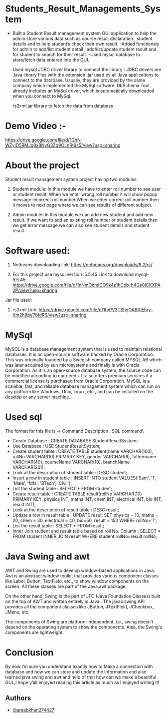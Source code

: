 # Students_Result_Managements_System
- Built a Student Result management system GUI application to help the admin store various data such as
course result declaration , student details and to help student’s check their own result.
-Added functionaly for admin to add/list student detail , add/list/update student result and for student to
search for their result.
-Used mysql database to store/fetch data entered into the GUI.

   Used mysql JDBC driver library to connect the library : JDBC drivers are Java library files with the extension .jar used by all Java applications to connect to the database. Usually, they are provided by the same company which implemented the MySql software. DbSchema Tool already includes an MySql driver, which is automatically downloaded when you connect to MySql.

   rs2xml.jar library to fetch the data from database
 
# Demo Video :- 

https://drive.google.com/file/d/1GhN-WZylD5RMJg8x8NyG3Zg9OLnRt9s5/view?usp=sharing



# About the project 
Student result management system project having two modules:
1. Student module:
In this module we have to enter roll number to see user or student result. When we enter wrong roll number it will show popup message incorrect roll number.When we enter correct roll number then it moves to next page where we can see results of different subject.

2. Admin module:
In this module we can add new student and add new result. If we want to add an existing roll number or student details then we get error message.we can also see student details and student result.
# Software used:
1. Netbeans downloading link:
https://netbeans.org/downloads/8.2/rc/

2. For this project use mysql version :5.5.45 
Link to download mysql-5.5.45: https://drive.google.com/file/d/1nNmOcmICQ9k4z1hCob_h4Gs0ICKXPA2P/view?usp=sharing

Jar file used:
1. rs2xml
Link: https://drive.google.com/file/d/1tbPV3TShgOABXlEhry-Km2h9pV7bIdR6/view?usp=sharing

# MySql 
MySQL is a database management system that is used to maintain relational databases. It is an open-source software backed by Oracle Corporation. This was originally founded by a Swedish company called MYSQL AB which was later acquired by sun microsystems and finally is with Oracle Corporation. As it is an open-source database system, the source code can be modified according to our needs. It also offers premium services if a commercial license is purchased from Oracle Corporation. MySQL is a scalable, fast, and reliable database management system which can run on any platform like Windows, Unix, Linux, etc., and can be installed on the desktop or any server machine.

# Used sql 
The format for this file is -> Command Description : SQL command\

- Create Database : CREATE DATABASE StudentResultSystem;
- Use Database : USE StudentResultSystem;
- Create student table : CREATE TABLE student(name VARCHAR(100), rollNo VARCHAR(10) PRIMARY KEY, gender VARCHAR(6), fathername VARCHAR(40), courseName VARCHAR(10), branchName VARCHAR(20));
- Look at the description of student table : DESC student;
- Insert a row in student table : INSERT INTO student VALUES('Sam', '1', 'Male', 'fdfs', 'BTech', 'Civil'); 
- List the student table : SELECT * FROM student;
- Create result table : CREATE TABLE result(rollNo VARCHAR(10) PRIMARY KEY, physics INT, maths INT, chem INT, electrical INT, bio INT, result INT);
- Look at the description of result table : DESC result;
- Update a row in result table : UPDATE result SET physics = 10, maths = 20, chem = 30, electrical = 40, bio=50, result = 150 WHERE rollNo='1';
- List the result table : SELECT * FROM result;
- Inner Join student and result table based on roll No. Column : SELECT * FROM student INNER JOIN result WHERE student.rollNo=result.rollNo;

# Java Swing and awt
AWT and Swing are used to develop window-based applications in Java. Awt is an abstract window toolkit that provides various component classes like Label, Button, TextField, etc., to show window components on the screen. All these classes are part of the Java.awt package.

On the other hand, Swing is the part of JFC (Java Foundation Classes) built on the top of AWT and written entirely in Java
. The javax.swing API provides all the component classes like JButton, JTextField, JCheckbox, JMenu, etc.

The components of Swing are platform-independent, i.e., swing doesn't depend on the operating system to show the components. Also, the Swing's components are lightweight.


# Conclusion
By now I’m sure you understand exactly how to Make a connection with database and how we can store and update the Information and also learned java swing and awt and help of that how can we make a beautiful GUL,I hope y’all enjoyed reading this article as much as I enjoyed writing it!

## Authors

- [@areebkhan274427](https://github.com/areebkhan274427)


